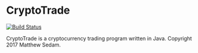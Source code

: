 # CryptoTrade

[![Build Status](https://travis-ci.com/matthewsedam/cryptotrade.svg?token=xSXT6e8UpaAQYSLpmpxt&branch=master)](https://travis-ci.com/matthewsedam/cryptotrade)

CryptoTrade is a cryptocurrency trading program written in Java. Copyright 2017 Matthew Sedam.
